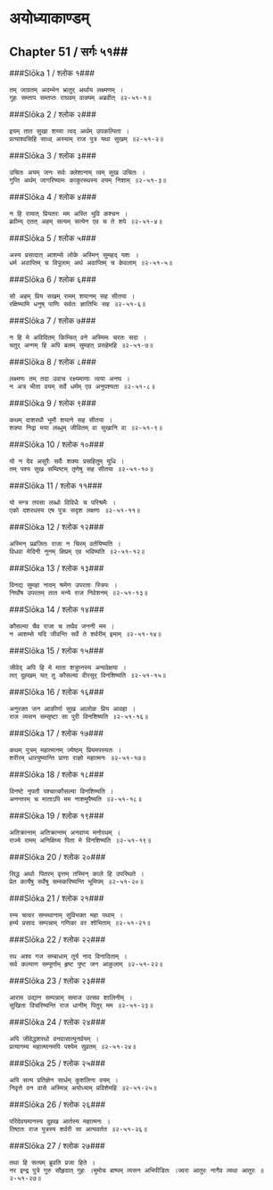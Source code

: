 अयोध्याकाण्डम्
===============================


## Chapter 51  / सर्गः ५१##


###Slōka 1 / श्लोक १###


    तम् जाग्रतम् अदम्भेन भ्रातुर् अर्थाय लक्ष्मणम् ।
    गुहः सम्ताप सम्तप्तः राघवम् वाक्यम् अब्रवीत् ॥२-५१-१॥


###Slōka 2 / श्लोक २###


    इयम् तात सुखा शय्या त्वद् अर्थम् उपकल्पिता ।
    प्रत्याश्वसिहि साध्व् अस्याम् राज पुत्र यथा सुखम् ॥२-५१-२॥


###Slōka 3 / श्लोक ३###


    उचितः अयम् जनः सर्वः क्लेशानाम् त्वम् सुख उचितः ।
    गुप्ति अर्थम् जागरिष्यामः काकुत्स्थस्य वयम् निशाम् ॥२-५१-३॥


###Slōka 4 / श्लोक ४###


    न हि रामात् प्रियतरः मम अस्ति भुवि कश्चन ।
    ब्रवीम्य् एतत् अहम् सत्यम् सत्येन एव च ते शपे ॥२-५१-४॥


###Slōka 5 / श्लोक ५###


    अस्य प्रसादात् आशम्से लोके अस्मिन् सुमहद् यशः ।
    धर्म अवाप्तिम् च विपुलाम् अर्थ अवाप्तिम् च केवलाम् ॥२-५१-५॥


###Slōka 6 / श्लोक ६###


    सो अहम् प्रिय सखम् रामम् शयानम् सह सीतया ।
    रक्षिष्यामि धनुष् पाणिः सर्वतः ज्ञातिभिः सह ॥२-५१-६॥


###Slōka 7 / श्लोक ७###


    न हि मे अविदितम् किम्चित् वने अस्मिमः चरतः सदा ।
    चतुर् अन्गम् हि अपि बलम् सुमहत् प्रसहेमहि ॥२-५१-७॥


###Slōka 8 / श्लोक ८###


    लक्ष्मणः तम् तदा उवाच रक्ष्यमाणाः त्वया अनघ ।
    न अत्र भीता वयम् सर्वे धर्मम् एव अनुपश्यता ॥२-५१-८॥


###Slōka 9 / श्लोक ९###


    कथम् दाशरथौ भूमौ शयाने सह सीतया ।
    शक्या निद्रा मया लब्धुम् जीवितम् वा सुखानि वा ॥२-५१-९॥


###Slōka 10 / श्लोक १०###


    यो न देव असुरैः सर्वैः शक्यः प्रसहितुम् युधि ।
    तम् पश्य सुख सम्विष्टम् तृणेषु सह सीतया ॥२-५१-१०॥


###Slōka 11 / श्लोक ११###


    यो मन्त्र तपसा लब्धो विविधैः च परिश्रमैः ।
    एको दशरथस्य एष पुत्रः सदृश लक्षणः ॥२-५१-११॥


###Slōka 12 / श्लोक १२###


    अस्मिन् प्रव्रजितः राजा न चिरम् वर्तयिष्यति ।
    विधवा मेदिनी नूनम् क्षिप्रम् एव भविष्यति ॥२-५१-१२॥


###Slōka 13 / श्लोक १३###


    विनद्य सुमहा नादम् श्रमेण उपरताः स्त्रियः ।
    निर्घोष उपरतम् तात मन्ये राज निवेशनम् ॥२-५१-१३॥


###Slōka 14 / श्लोक १४###


    कौसल्या चैव राजा च तथैव जननी मम ।
    न आशम्से यदि जीवन्ति सर्वे ते शर्वरीम् इमाम् ॥२-५१-१४॥


###Slōka 15 / श्लोक १५###


    जीवेद् अपि हि मे माता शत्रुघ्नस्य अन्ववेक्षया ।
    तत् दुह्खम् यत् तु कौसल्या वीरसूर् विनशिष्यति ॥२-५१-१५॥


###Slōka 16 / श्लोक १६###


    अनुरक्त जन आकीर्णा सुख आलोक प्रिय आवहा ।
    राज व्यसन सम्सृष्टा सा पुरी विनशिष्यति ॥२-५१-१६॥


###Slōka 17 / श्लोक १७###


    कथम् पुत्रम् महात्मानम् ज्येष्ठम् प्रियमपस्यतः ।
    शरीरम् धारयुष्यान्ति प्राणा राज्ञो महात्मनः ॥२-५१-१७॥


###Slōka 18 / श्लोक १८###


    विनष्टे नृपतौ पश्चात्कौसल्या विनशिष्यति ।
    अनन्तरम् च माताऽपि मम नाशमुपैष्यति ॥२-५१-१८॥


###Slōka 19 / श्लोक १९###


    अतिक्रान्तम् अतिक्रान्तम् अनवाप्य मनोरथम् ।
    राज्ये रामम् अनिक्षिप्य पिता मे विनशिष्यति ॥२-५१-१९॥


###Slōka 20 / श्लोक २०###


    सिद्ध अर्थाः पितरम् वृत्तम् तस्मिन् काले हि उपस्थिते ।
    प्रेत कार्येषु सर्वेषु सम्स्करिष्यन्ति भूमिपम् ॥२-५१-२०॥


###Slōka 21 / श्लोक २१###


    रम्य चत्वर सम्स्थानाम् सुविभक्त महा पथाम् ।
    हर्म्य प्रसाद सम्पन्नाम् गणिका वर शोभिताम् ॥२-५१-२१॥


###Slōka 22 / श्लोक २२###


    रथ अश्व गज सम्बाधाम् तूर्य नाद विनादिताम् ।
    सर्व कल्याण सम्पूर्णाम् हृष्ट पुष्ट जन आकुलाम् ॥२-५१-२२॥


###Slōka 23 / श्लोक २३###


    आराम उद्यान सम्पन्नाम् समाज उत्सव शालिनीम् ।
    सुखिता विचरिष्यन्ति राज धानीम् पितुर् मम ॥२-५१-२३॥


###Slōka 24 / श्लोक २४###


    अपि जीवेद्धशरथो वनवासात्पुनर्वयम् ।
    प्रत्यागम्य महात्मानमपि पश्येम सुव्रतम् ॥२-५१-२४॥


###Slōka 25 / श्लोक २५###


    अपि सत्य प्रतिज्ञेन सार्धम् कुशलिना वयम् ।
    निवृत्ते वन वासे अस्मिन्न् अयोध्याम् प्रविशेमहि ॥२-५१-२५॥


###Slōka 26 / श्लोक २६###


    परिदेवयमानस्य दुह्ख आर्तस्य महात्मनः ।
    तिष्ठतः राज पुत्रस्य शर्वरी सा अत्यवर्तत ॥२-५१-२६॥


###Slōka 27 / श्लोक २७###


    तथा हि सत्यम् ब्रुवति प्रजा हिते ।
    नर इन्द्र पुत्रे गुरु सौहृदात् गुहः ।मुमोच बाष्पम् व्यसन अभिपीडितः ।ज्वरा आतुरः नागैव व्यथा आतुरः ॥२-५१-२७॥


